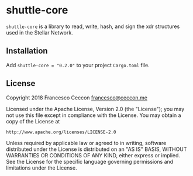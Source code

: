 shuttle-core
============

`shuttle-core` is a library to read, write, hash, and sign the xdr structures used in the Stellar Network.

Installation
------------

Add `shuttle-core = "0.2.0"` to your project `Cargo.toml` file.


License
-------

Copyright 2018 Francesco Ceccon <francesco@ceccon.me>

Licensed under the Apache License, Version 2.0 (the "License");
you may not use this file except in compliance with the License.
You may obtain a copy of the License at

    http://www.apache.org/licenses/LICENSE-2.0

Unless required by applicable law or agreed to in writing, software
distributed under the License is distributed on an "AS IS" BASIS,
WITHOUT WARRANTIES OR CONDITIONS OF ANY KIND, either express or implied.
See the License for the specific language governing permissions and
limitations under the License.
